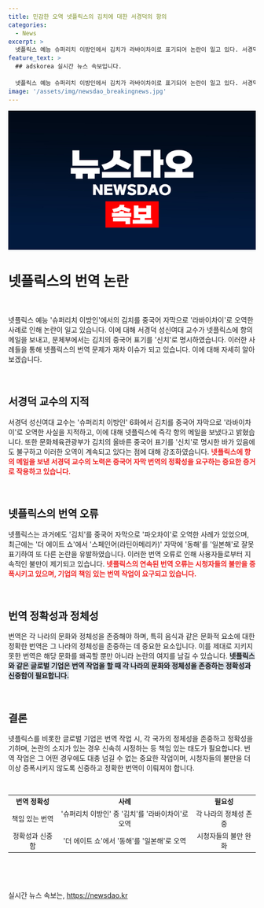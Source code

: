```yaml
---
title: 민감한 오역 넷플릭스의 김치에 대한 서경덕의 항의
categories:
  - News
excerpt: >
  넷플릭스 예능 슈퍼리치 이방인에서 김치가 라바이차이로 표기되어 논란이 일고 있다. 서경덕 성신여대 교수는 이에 대해 중국어 자막 오역이라고 지적했고, 넷플릭스에 즉각 항의하였다. 중국의 김치공정을 고려해야 한다는 강조도 하였으며, 넷플릭스는 이미 중국어 자막에서 김치를 파오차이로 번역한 적이 있어 논란이 되었었다. 이번 사례를 통해 넷플릭스가 지역별 민감한 사안에 미숙하다는 비판을 받고 있다.
feature_text: >
  ## adskorea 실시간 뉴스 속보입니다.

  넷플릭스 예능 슈퍼리치 이방인에서 김치가 라바이차이로 표기되어 논란이 일고 있다. 서경덕 성신여대 교수는 이에 대해 중국어 자막 오역이라고 지적했고, 넷플릭스에 즉각 항의하였다. 중국의 김치공정을 고려해야 한다는 강조도 하였으며, 넷플릭스는 이미 중국어 자막에서 김치를 파오차이로 번역한 적이 있어 논란이 되었었다. 이번 사례를 통해 넷플릭스가 지역별 민감한 사안에 미숙하다는 비판을 받고 있다.
image: '/assets/img/newsdao_breakingnews.jpg'
---
```


<p><img src="/assets/img/newsdao_breakingnews.jpg" alt="adskorea 속보" /></p>

<h1>넷플릭스의 번역 논란</h1>

<p data-ke-size="size16">&nbsp;</p>

<p>넷플릭스 예능 '슈퍼리치 이방인'에서의 김치를 중국어 자막으로 '라바이차이'로 오역한 사례로 인해 논란이 일고 있습니다. 이에 대해 서경덕 성신여대 교수가 넷플릭스에 항의 메일을 보내고, 문체부에서는 김치의 중국어 표기를 '신치'로 명시하였습니다. 이러한 사례들을 통해 넷플릭스의 번역 문제가 재차 이슈가 되고 있습니다. 이에 대해 자세히 알아보겠습니다.</p>

<p data-ke-size="size16">&nbsp;</p>

<h2 data-ke-size="size26">서경덕 교수의 지적</h2>

<p>서경덕 성신여대 교수는 '슈퍼리치 이방인' 6화에서 김치를 중국어 자막으로 '라바이차이'로 오역한 사실을 지적하고, 이에 대해 넷플릭스에 즉각 항의 메일을 보냈다고 밝혔습니다. 또한 문화체육관광부가 김치의 올바른 중국어 표기를 '신치'로 명시한 바가 있음에도 불구하고 이러한 오역이 계속되고 있다는 점에 대해 강조하였습니다.
<b><span style="color: #ee2323;">넷플릭스에 항의 메일을 보낸 서경덕 교수의 노력은 중국어 자막 번역의 정확성을 요구하는 중요한 증거로 작용하고 있습니다.</span></b></p>

<p data-ke-size="size16">&nbsp;</p>

<h2 data-ke-size="size26">넷플릭스의 번역 오류</h2>

<p>넷플릭스는 과거에도 '김치'를 중국어 자막으로 '파오차이'로 오역한 사례가 있었으며, 최근에는 '더 에이트 쇼'에서 '스페인어(라틴아메리카)' 자막에 '동해'를 '일본해'로 잘못 표기하여 또 다른 논란을 유발하였습니다. 이러한 번역 오류로 인해 사용자들로부터 지속적인 불만이 제기되고 있습니다.
<b><span style="color: #ee2323;">넷플릭스의 연속된 번역 오류는 시청자들의 불만을 증폭시키고 있으며, 기업의 책임 있는 번역 작업이 요구되고 있습니다.</span></b></p>

<p data-ke-size="size16">&nbsp;</p>

<h2 data-ke-size="size26">번역 정확성과 정체성</h2>

<p>번역은 각 나라의 문화와 정체성을 존중해야 하며, 특히 음식과 같은 문화적 요소에 대한 정확한 번역은 그 나라의 정체성을 존중하는 데 중요한 요소입니다. 이를 제대로 지키지 못한 번역은 해당 문화를 왜곡할 뿐만 아니라 논란의 여지를 남길 수 있습니다.
<b><span style="background-color: #21538527;">넷플릭스와 같은 글로벌 기업은 번역 작업을 할 때 각 나라의 문화와 정체성을 존중하는 정확성과 신중함이 필요합니다.</span></b></p>

<p data-ke-size="size16">&nbsp;</p>

<h2 data-ke-size="size26">결론</h2>

<p>넷플릭스를 비롯한 글로벌 기업은 번역 작업 시, 각 국가의 정체성을 존중하고 정확성을 기하며, 논란의 소지가 있는 경우 신속히 시정하는 등 책임 있는 태도가 필요합니다. 번역 작업은 그 어떤 경우에도 대충 넘길 수 없는 중요한 작업이며, 시청자들의 불만을 더 이상 증폭시키지 않도록 신중하고 정확한 번역이 이뤄져야 합니다.</p>

<p data-ke-size="size16">&nbsp;</p>

<table>
    <tbody>
        <tr>
            <td style="text-align: center; height: 17px;"><b>번역 정확성</b></td>
            <td style="text-align: center; height: 17px;"><b>사례</b></td>
            <td style="text-align: center; height: 17px;"><b>필요성</b></td>
        </tr>
        <tr>
            <td style="text-align: center;">책임 있는 번역</td>
            <td style="text-align: center;">'슈퍼리치 이방인' 중 '김치'를 '라바이차이'로 오역</td>
            <td style="text-align: center;">각 나라의 정체성 존중</td>
        </tr>
        <tr>
            <td style="text-align: center;">정확성과 신중함</td>
            <td style="text-align: center;">'더 에이트 쇼'에서 '동해'를 '일본해'로 오역</td>
            <td style="text-align: center;">시청자들의 불만 완화</td>
        </tr>
    </tbody>
</table>

<p data-ke-size="size16">&nbsp;</p>

<p data-ke-size="size16">&nbsp;</p>
실시간 뉴스 속보는, <a href="https://newsdao.kr" rel="dofollow">https://newsdao.kr</a>


